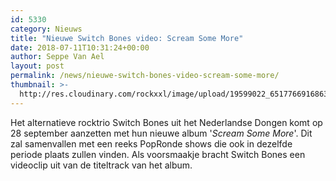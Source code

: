```yaml
---
id: 5330
category: Nieuws
title: "Nieuwe Switch Bones video: Scream Some More"
date: 2018-07-11T10:31:24+00:00
author: Seppe Van Ael
layout: post
permalink: /news/nieuwe-switch-bones-video-scream-some-more/
thumbnail: >-
  http://res.cloudinary.com/rockxxl/image/upload/19599022_651776691686398_4856679851817666513_n.jpg
---
```

Het alternatieve rocktrio Switch Bones uit het Nederlandse Dongen komt op 28 september aanzetten met hun nieuwe album '_Scream Some More_'. Dit zal samenvallen met een reeks PopRonde shows die ook in dezelfde periode plaats zullen vinden. Als voorsmaakje bracht Switch Bones een videoclip uit van de titeltrack van het album.
